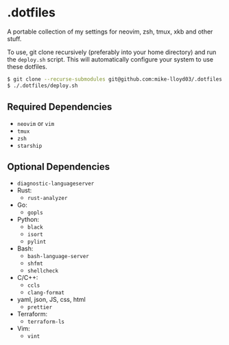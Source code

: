 # .dotfiles

A portable collection of my settings for neovim, zsh, tmux, xkb and other stuff.

To use, git clone recursively (preferably into your home directory) and run the `deploy.sh` script. This will automatically configure your system to use these dotfiles.
```bash
$ git clone --recurse-submodules git@github.com:mike-lloyd03/.dotfiles.git
$ ./.dotfiles/deploy.sh
```

## Required Dependencies
- `neovim` or `vim`
- `tmux`
- `zsh`
- `starship`

## Optional Dependencies
- `diagnostic-languageserver`
- Rust:
    - `rust-analyzer`
- Go:
    - `gopls`
- Python:
    - `black`
    - `isort`
    - `pylint`
- Bash:
    - `bash-language-server`
    - `shfmt`
    - `shellcheck`
- C/C++:
    - `ccls`
    - `clang-format`
- yaml, json, JS, css, html
    - `prettier`
- Terraform:
    - `terraform-ls`
- Vim:
    - `vint`
